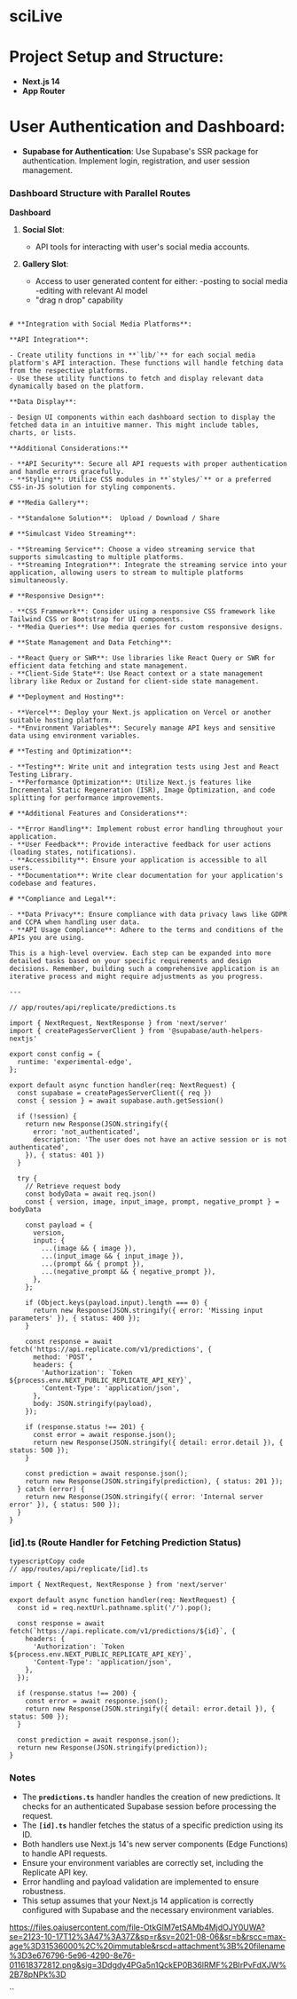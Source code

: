 # **sciLive**

# **Project Setup and Structure**:

- **Next.js 14**
- **App Router**

# **User Authentication and Dashboard**:

- **Supabase for Authentication**: Use Supabase's SSR package for authentication. Implement login, registration, and user session management.

### Dashboard **Structure with Parallel Routes**

 
**Dashboard**
1. **Social Slot**:
    -  API tools for interacting with user's social media accounts.

2. **Gallery Slot**:
   - Access to user generated content for either:
      -posting to social media
      -editing with relevant AI model
   - "drag n drop" capability


```

# **Integration with Social Media Platforms**:

**API Integration**:

- Create utility functions in **`lib/`** for each social media platform's API interaction. These functions will handle fetching data from the respective platforms.
- Use these utility functions to fetch and display relevant data dynamically based on the platform.

**Data Display**:

- Design UI components within each dashboard section to display the fetched data in an intuitive manner. This might include tables, charts, or lists.

**Additional Considerations:**

- **API Security**: Secure all API requests with proper authentication and handle errors gracefully.
- **Styling**: Utilize CSS modules in **`styles/`** or a preferred CSS-in-JS solution for styling components.

# **Media Gallery**:

- **Standalone Solution**:  Upload / Download / Share

# **Simulcast Video Streaming**:

- **Streaming Service**: Choose a video streaming service that supports simulcasting to multiple platforms.
- **Streaming Integration**: Integrate the streaming service into your application, allowing users to stream to multiple platforms simultaneously.

# **Responsive Design**:

- **CSS Framework**: Consider using a responsive CSS framework like Tailwind CSS or Bootstrap for UI components.
- **Media Queries**: Use media queries for custom responsive designs.

# **State Management and Data Fetching**:

- **React Query or SWR**: Use libraries like React Query or SWR for efficient data fetching and state management.
- **Client-Side State**: Use React context or a state management library like Redux or Zustand for client-side state management.

# **Deployment and Hosting**:

- **Vercel**: Deploy your Next.js application on Vercel or another suitable hosting platform.
- **Environment Variables**: Securely manage API keys and sensitive data using environment variables.

# **Testing and Optimization**:

- **Testing**: Write unit and integration tests using Jest and React Testing Library.
- **Performance Optimization**: Utilize Next.js features like Incremental Static Regeneration (ISR), Image Optimization, and code splitting for performance improvements.

# **Additional Features and Considerations**:

- **Error Handling**: Implement robust error handling throughout your application.
- **User Feedback**: Provide interactive feedback for user actions (loading states, notifications).
- **Accessibility**: Ensure your application is accessible to all users.
- **Documentation**: Write clear documentation for your application's codebase and features.

# **Compliance and Legal**:

- **Data Privacy**: Ensure compliance with data privacy laws like GDPR and CCPA when handling user data.
- **API Usage Compliance**: Adhere to the terms and conditions of the APIs you are using.

This is a high-level overview. Each step can be expanded into more detailed tasks based on your specific requirements and design decisions. Remember, building such a comprehensive application is an iterative process and might require adjustments as you progress.

---

// app/routes/api/replicate/predictions.ts

import { NextRequest, NextResponse } from 'next/server'
import { createPagesServerClient } from '@supabase/auth-helpers-nextjs'

export const config = {
  runtime: 'experimental-edge',
};

export default async function handler(req: NextRequest) {
  const supabase = createPagesServerClient({ req })
  const { session } = await supabase.auth.getSession()

  if (!session) {
    return new Response(JSON.stringify({
      error: 'not_authenticated',
      description: 'The user does not have an active session or is not authenticated',
    }), { status: 401 })
  }

  try {
    // Retrieve request body
    const bodyData = await req.json()
    const { version, image, input_image, prompt, negative_prompt } = bodyData

    const payload = {
      version,
      input: {
        ...(image && { image }),
        ...(input_image && { input_image }),
        ...(prompt && { prompt }),
        ...(negative_prompt && { negative_prompt }),
      },
    };

    if (Object.keys(payload.input).length === 0) {
      return new Response(JSON.stringify({ error: 'Missing input parameters' }), { status: 400 });
    }

    const response = await fetch('https://api.replicate.com/v1/predictions', {
      method: 'POST',
      headers: {
        'Authorization': `Token ${process.env.NEXT_PUBLIC_REPLICATE_API_KEY}`,
        'Content-Type': 'application/json',
      },
      body: JSON.stringify(payload),
    });

    if (response.status !== 201) {
      const error = await response.json();
      return new Response(JSON.stringify({ detail: error.detail }), { status: 500 });
    }

    const prediction = await response.json();
    return new Response(JSON.stringify(prediction), { status: 201 });
  } catch (error) {
    return new Response(JSON.stringify({ error: 'Internal server error' }), { status: 500 });
  }
}

```

### **[id].ts (Route Handler for Fetching Prediction Status)**

```tsx
typescriptCopy code
// app/routes/api/replicate/[id].ts

import { NextRequest, NextResponse } from 'next/server'

export default async function handler(req: NextRequest) {
  const id = req.nextUrl.pathname.split('/').pop();

  const response = await fetch(`https://api.replicate.com/v1/predictions/${id}`, {
    headers: {
      'Authorization': `Token ${process.env.NEXT_PUBLIC_REPLICATE_API_KEY}`,
      'Content-Type': 'application/json',
    },
  });

  if (response.status !== 200) {
    const error = await response.json();
    return new Response(JSON.stringify({ detail: error.detail }), { status: 500 });
  }

  const prediction = await response.json();
  return new Response(JSON.stringify(prediction));
}

```

### **Notes**

- The **`predictions.ts`** handler handles the creation of new predictions. It checks for an authenticated Supabase session before processing the request.
- The **`[id].ts`** handler fetches the status of a specific prediction using its ID.
- Both handlers use Next.js 14's new server components (Edge Functions) to handle API requests.
- Ensure your environment variables are correctly set, including the Replicate API key.
- Error handling and payload validation are implemented to ensure robustness.
- This setup assumes that your Next.js 14 application is correctly configured with Supabase and the necessary environment variables.

https://files.oaiusercontent.com/file-OtkGlM7etSAMb4MjdOJY0UWA?se=2123-10-17T12%3A47%3A37Z&sp=r&sv=2021-08-06&sr=b&rscc=max-age%3D31536000%2C%20immutable&rscd=attachment%3B%20filename%3D3e676796-5e96-4290-8e76-011618372812.png&sig=3Ddgdy4PGa5n1QckEP0B36lRMF%2BIrPvFdXJW%2B78pNPk%3D


``